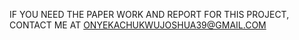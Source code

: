 IF YOU NEED THE PAPER WORK AND REPORT FOR THIS PROJECT, CONTACT ME AT ONYEKACHUKWUJOSHUA39@GMAIL.COM
